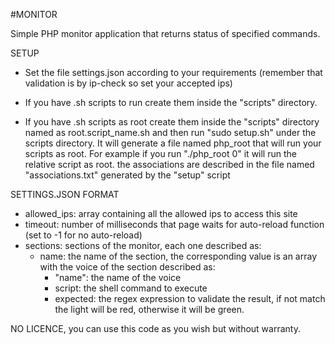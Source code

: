 #MONITOR

Simple PHP monitor application that returns status of specified commands.

SETUP

- Set the file settings.json according to your requirements (remember that validation is by ip-check so set your accepted ips)

- If you have .sh scripts to run create them inside the "scripts" directory.

- If you have .sh scripts as root create them inside the "scripts" directory named as root.script_name.sh and then run "sudo setup.sh" under the scripts directory. It will generate a file named php_root that will run your scripts as root. For example if you run "./php_root 0" it will run the relative script as root. the associations are described in the file named "associations.txt" generated by the "setup" script

SETTINGS.JSON FORMAT
- allowed_ips: array containing all the allowed ips to access this site
- timeout: number of milliseconds that page waits for auto-reload function (set to -1 for no auto-reload)
- sections: sections of the monitor, each one described as:
	- name: the name of the section, the corresponding value is an array with the voice of the section described as:
		- "name": the name of the voice
		- script: the shell command to execute
		- expected: the regex expression to validate the result, if not match the light will be red, otherwise it will be green.

NO LICENCE, you can use this code as you wish but without warranty.
